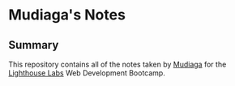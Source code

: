 # Mudiaga's Notes

## Summary 

This repository contains all of the notes taken by [Mudiaga](https://github.com/mudi8701) for the [Lighthouse Labs](https://www.lighthouselabs.ca/) Web Development Bootcamp.
